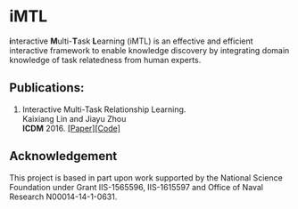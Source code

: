 # iMTL

**i**nteractive **M**ulti-**T**ask **L**earning (iMTL) is an effective and efficient interactive framework to enable knowledge discovery by integrating domain knowledge of task relatedness from human experts.


## Publications: 
1. Interactive Multi-Task Relationship Learning. </br>
   Kaixiang Lin and Jiayu Zhou</br> 
   **ICDM** 2016.  [[Paper]](#)[[Code]](https://github.com/illidanlab/iMTL/tree/master/iMTRL)
   
## Acknowledgement
This project is based in part upon work supported by the National Science Foundation 
under Grant IIS-1565596, IIS-1615597 and Office of Naval Research N00014-14-1-0631.
